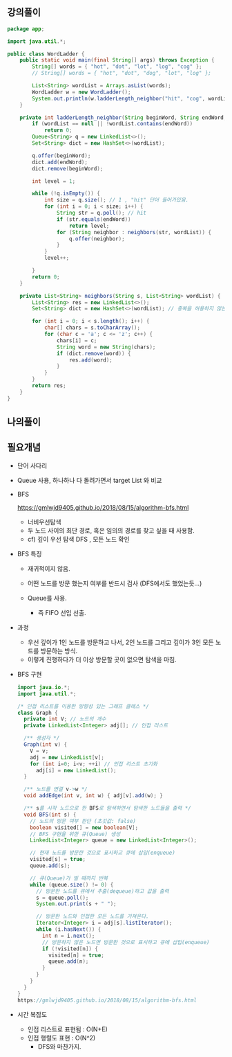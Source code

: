 

## 강의풀이

```java
package app;

import java.util.*;

public class WordLadder {
    public static void main(final String[] args) throws Exception {
        String[] words = { "hot", "dot", "lot", "log", "cog" };
        // String[] words = { "hot", "dot", "dog", "lot", "log" };

        List<String> wordList = Arrays.asList(words);
        WordLadder w = new WordLadder();
        System.out.println(w.ladderLength_neighbor("hit", "cog", wordList));
    }

    private int ladderLength_neighbor(String beginWord, String endWord, List<String> wordList) {
        if (wordList == null || !wordList.contains(endWord))
            return 0;
        Queue<String> q = new LinkedList<>();
        Set<String> dict = new HashSet<>(wordList);

        q.offer(beginWord);
        dict.add(endWord);
        dict.remove(beginWord);

        int level = 1;

        while (!q.isEmpty()) {
            int size = q.size(); // 1 , "hit" 단어 들어가있음.
            for (int i = 0; i < size; i++) {
                String str = q.poll(); // hit
                if (str.equals(endWord))
                    return level;
                for (String neighbor : neighbors(str, wordList)) {
                    q.offer(neighbor);
                }
            }
            level++;

        }
        return 0;
    }

    private List<String> neighbors(String s, List<String> wordList) {
        List<String> res = new LinkedList<>();
        Set<String> dict = new HashSet<>(wordList); // 중복을 허용하지 않는 저장장치

        for (int i = 0; i < s.length(); i++) {
            char[] chars = s.toCharArray();
            for (char c = 'a'; c <= 'z'; c++) {
                chars[i] = c;
                String word = new String(chars);
                if (dict.remove(word)) {
                    res.add(word);
                }
            }
        }
        return res;
    }
}
```

## 나의풀이



## 필요개념

- 단어 사다리

- Queue 사용, 하나하나 다 돌려가면서 target List 와 비교

- BFS

  https://gmlwjd9405.github.io/2018/08/15/algorithm-bfs.html

  - 너비우선탐색
  - 두 노드 사이의 최단 경로, 혹은 임의의 경로를 찾고 싶을 때 사용함.
  - cf) 깊이 우선 탐색 DFS , 모든 노드 확인



- BFS 특징

  - 재귀적이지 않음.
  - 어떤 노드를 방문 했는지 여부를 반드시 검사 (DFS에서도 했었는듯...)

  - Queue를 사용.
    - 즉 FIFO 선입 선출. 



- 과정
  - 우선 깊이가 1인 노드를 방문하고 나서, 2인 노드를 그리고 깊이가 3인 모든 노드를 방문하는 방식.
  - 이렇게 진행하다가 더 이상 방문할 곳이 없으면 탐색을 마침.



- BFS 구현

  ```java
  import java.io.*;
  import java.util.*;
  
  /* 인접 리스트를 이용한 방향성 있는 그래프 클래스 */
  class Graph {
    private int V; // 노드의 개수
    private LinkedList<Integer> adj[]; // 인접 리스트
  
    /** 생성자 */
    Graph(int v) {
      V = v;
      adj = new LinkedList[v];
      for (int i=0; i<v; ++i) // 인접 리스트 초기화
        adj[i] = new LinkedList();
    }
  
    /** 노드를 연결 v->w */
    void addEdge(int v, int w) { adj[v].add(w); }
  
    /** s를 시작 노드으로 한 BFS로 탐색하면서 탐색한 노드들을 출력 */
    void BFS(int s) {
      // 노드의 방문 여부 판단 (초깃값: false)
      boolean visited[] = new boolean[V];
      // BFS 구현을 위한 큐(Queue) 생성
      LinkedList<Integer> queue = new LinkedList<Integer>();
  
      // 현재 노드를 방문한 것으로 표시하고 큐에 삽입(enqueue)
      visited[s] = true;
      queue.add(s);
  
      // 큐(Queue)가 빌 때까지 반복
      while (queue.size() != 0) {
        // 방문한 노드를 큐에서 추출(dequeue)하고 값을 출력
        s = queue.poll();
        System.out.print(s + " ");
  
        // 방문한 노드와 인접한 모든 노드를 가져온다.
        Iterator<Integer> i = adj[s].listIterator();
        while (i.hasNext()) {
          int n = i.next();
          // 방문하지 않은 노드면 방문한 것으로 표시하고 큐에 삽입(enqueue)
          if (!visited[n]) {
            visited[n] = true;
            queue.add(n);
          }
        }
      }
    }
  }
  https://gmlwjd9405.github.io/2018/08/15/algorithm-bfs.html
  ```

  

- 시간 복잡도
  - 인접 리스트로 표현됨 : O(N+E)
  - 인접 행렬도 표현 : O(N^2)
    - DFS와 마찬가지.